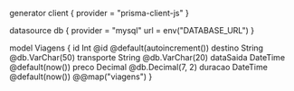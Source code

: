 generator client {
  provider = "prisma-client-js"
}

datasource db {
  provider = "mysql"
  url      = env("DATABASE_URL")
}


model Viagens {
  id        Int      @id @default(autoincrement())
  destino    String   @db.VarChar(50)
  transporte    String   @db.VarChar(20)
  dataSaida  DateTime @default(now())
  preco     Decimal  @db.Decimal(7, 2)
  duracao   DateTime @default(now())
  @@map("viagens")
}